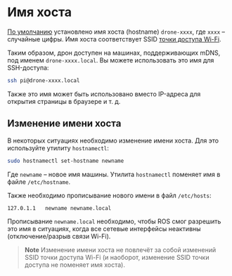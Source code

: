 # Имя хоста

[По умолчанию](image.md) установлено имя хоста (hostname) `drone-xxxx`, где `xxxx` – случайные цифры. Имя хоста соответствует SSID [точки доступа Wi-Fi](wifi.md).

Таким образом, дрон доступен на машинах, поддерживающих mDNS, под именем `drone-xxxx.local`. Вы можете использовать это имя для SSH-доступа:

```bash
ssh pi@drone-xxxx.local
```

Также это имя может быть использовано вместо IP-адреса для открытия страницы в браузере и т. д.

## Изменение имени хоста

В некоторых ситуациях необходимо изменение имени хоста. Для это используйте утилиту `hostnamectl`:

```bash
sudo hostnamectl set-hostname newname
```

Где `newname` – новое имя машины. Утилита `hostnamectl` поменяет имя в файле `/etc/hostname`.

Также необходимо прописывание нового имени в файл `/etc/hosts`:

```txt
127.0.1.1	newname newname.local
```

Прописывание `newname.local` необходимо, чтобы ROS смог разрешить это имя в ситуациях, когда все сетевые интерфейсы неактивны (отключение/разрыв связи Wi-Fi).

> **Note** Изменение имени хоста не повлечёт за собой изменений SSID точки доступа Wi-Fi (и наоборот, изменение SSID точки доступа не поменяет имя хоста).
